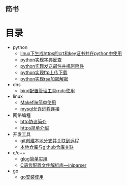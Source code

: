 ## 简书

# 目录
- python
    - [linux下生成https的crt和key证书并在python中使用](python/1.1.md)
    - [python实现字典反查](python/1.2.md)
    - [python实现发送邮件并携带附件](python/1.3.md)
    - [python实现ftp上传下载](python/1.4.md)
    - [python实现rsa加密解密](python/1.5.md)
- dns
    - [bind配置管理工具rndc使用](dns/2.1.md)
- linux
    - [Makefile简单使用](linux/3.1.md)
    - [mysql允许远程连接](linux/3.2.md)
- 网络编程
    - [http协议简介](net/4.1.md)
    - [https简单介绍](net/4.2.md)
- 开发工具
    - [git创建本地分支并关联到远程](kit/5.1.md)
    - [本地仓库与github仓库关联](kit/5.2.md)
- c/c++
    - [glog简单实用](cpp/6.1.md)
    - [C语言配置文件解析库—iniparser](cpp/6.2.md)
- go
    - [go安装使用](go/7.1.md)
